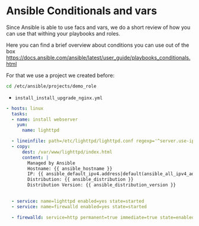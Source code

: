 # Ansible Conditionals and vars
Since Ansible is able to use facs and vars, we do a short review of how you can use that withing your playbooks and roles.

Here you can find a brief overview about conditions you can use out of the box
https://docs.ansible.com/ansible/latest/user_guide/playbooks_conditionals.html

For that we use a project we created before:
```bash
cd /etc/ansible/projects/demo_role
```
* <code>install_install_upgrade_nginx.yml</code>
```yaml
- hosts: linux
  tasks:
  - name: install webserver
    yum: 
      name: lighttpd

  - lineinfile: path=/etc/lighttpd/lighttpd.conf regexp='^server.use-ipv6' line='server.use-ipv6 = "disable"'
  - copy:
      dest: /var/www/lighttpd/index.html
      content: |
        Managed by Ansible
        Hostname: {{ ansible_hostname }}
        IP: {{ ansible_default_ipv4.address|default(ansible_all_ipv4_addresses[0])}}
        Distribution: {{ ansible_distribution }}
        Distribution Version: {{ ansible_distribution_version }}
        

  - service: name=lighttpd enabled=yes state=started
  - service: name=firewalld enabled=yes state=started

  - firewalld: service=http permanent=true immediate=true state=enabled

```

<!--stackedit_data:
eyJoaXN0b3J5IjpbMTY1NDc0MTY4MSwtMTY1MTUxODMzOCw5Nz
c3NzIwODBdfQ==
-->